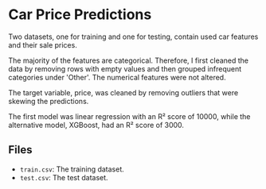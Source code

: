 # Car Price Predictions

Two datasets, one for training and one for testing, contain used car features and their sale prices. 

The majority of the features are categorical. Therefore, I first cleaned the data by removing rows with empty values and then grouped infrequent categories under 'Other'. The numerical features were not altered. 

The target variable, price, was cleaned by removing outliers that were skewing the predictions.

The first model was linear regression with an R² score of 10000, while the alternative model, XGBoost, had an R² score of 3000.

## Files

- `train.csv`: The training dataset. 
- `test.csv`: The test dataset. 
